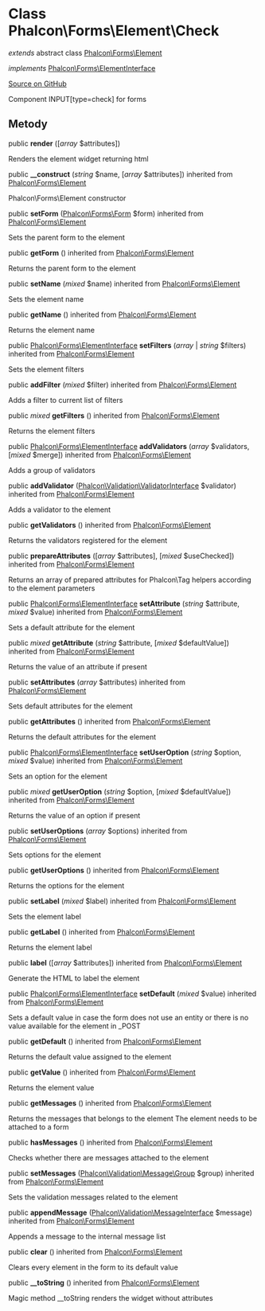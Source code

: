 # Class **Phalcon\\Forms\\Element\\Check**

*extends* abstract class [Phalcon\Forms\Element](/en/3.1.2/api/Phalcon_Forms_Element)

*implements* [Phalcon\Forms\ElementInterface](/en/3.1.2/api/Phalcon_Forms_ElementInterface)

<a href="https://github.com/phalcon/cphalcon/blob/master/phalcon/forms/element/check.zep" class="btn btn-default btn-sm">Source on GitHub</a>

Component INPUT[type=check] for forms

## Metody

public **render** ([*array* $attributes])

Renders the element widget returning html

public **__construct** (*string* $name, [*array* $attributes]) inherited from [Phalcon\Forms\Element](/en/3.1.2/api/Phalcon_Forms_Element)

Phalcon\\Forms\\Element constructor

public **setForm** ([Phalcon\Forms\Form](/en/3.1.2/api/Phalcon_Forms_Form) $form) inherited from [Phalcon\Forms\Element](/en/3.1.2/api/Phalcon_Forms_Element)

Sets the parent form to the element

public **getForm** () inherited from [Phalcon\Forms\Element](/en/3.1.2/api/Phalcon_Forms_Element)

Returns the parent form to the element

public **setName** (*mixed* $name) inherited from [Phalcon\Forms\Element](/en/3.1.2/api/Phalcon_Forms_Element)

Sets the element name

public **getName** () inherited from [Phalcon\Forms\Element](/en/3.1.2/api/Phalcon_Forms_Element)

Returns the element name

public [Phalcon\Forms\ElementInterface](/en/3.1.2/api/Phalcon_Forms_ElementInterface) **setFilters** (*array* | *string* $filters) inherited from [Phalcon\Forms\Element](/en/3.1.2/api/Phalcon_Forms_Element)

Sets the element filters

public **addFilter** (*mixed* $filter) inherited from [Phalcon\Forms\Element](/en/3.1.2/api/Phalcon_Forms_Element)

Adds a filter to current list of filters

public *mixed* **getFilters** () inherited from [Phalcon\Forms\Element](/en/3.1.2/api/Phalcon_Forms_Element)

Returns the element filters

public [Phalcon\Forms\ElementInterface](/en/3.1.2/api/Phalcon_Forms_ElementInterface) **addValidators** (*array* $validators, [*mixed* $merge]) inherited from [Phalcon\Forms\Element](/en/3.1.2/api/Phalcon_Forms_Element)

Adds a group of validators

public **addValidator** ([Phalcon\Validation\ValidatorInterface](/en/3.1.2/api/Phalcon_Validation_ValidatorInterface) $validator) inherited from [Phalcon\Forms\Element](/en/3.1.2/api/Phalcon_Forms_Element)

Adds a validator to the element

public **getValidators** () inherited from [Phalcon\Forms\Element](/en/3.1.2/api/Phalcon_Forms_Element)

Returns the validators registered for the element

public **prepareAttributes** ([*array* $attributes], [*mixed* $useChecked]) inherited from [Phalcon\Forms\Element](/en/3.1.2/api/Phalcon_Forms_Element)

Returns an array of prepared attributes for Phalcon\\Tag helpers according to the element parameters

public [Phalcon\Forms\ElementInterface](/en/3.1.2/api/Phalcon_Forms_ElementInterface) **setAttribute** (*string* $attribute, *mixed* $value) inherited from [Phalcon\Forms\Element](/en/3.1.2/api/Phalcon_Forms_Element)

Sets a default attribute for the element

public *mixed* **getAttribute** (*string* $attribute, [*mixed* $defaultValue]) inherited from [Phalcon\Forms\Element](/en/3.1.2/api/Phalcon_Forms_Element)

Returns the value of an attribute if present

public **setAttributes** (*array* $attributes) inherited from [Phalcon\Forms\Element](/en/3.1.2/api/Phalcon_Forms_Element)

Sets default attributes for the element

public **getAttributes** () inherited from [Phalcon\Forms\Element](/en/3.1.2/api/Phalcon_Forms_Element)

Returns the default attributes for the element

public [Phalcon\Forms\ElementInterface](/en/3.1.2/api/Phalcon_Forms_ElementInterface) **setUserOption** (*string* $option, *mixed* $value) inherited from [Phalcon\Forms\Element](/en/3.1.2/api/Phalcon_Forms_Element)

Sets an option for the element

public *mixed* **getUserOption** (*string* $option, [*mixed* $defaultValue]) inherited from [Phalcon\Forms\Element](/en/3.1.2/api/Phalcon_Forms_Element)

Returns the value of an option if present

public **setUserOptions** (*array* $options) inherited from [Phalcon\Forms\Element](/en/3.1.2/api/Phalcon_Forms_Element)

Sets options for the element

public **getUserOptions** () inherited from [Phalcon\Forms\Element](/en/3.1.2/api/Phalcon_Forms_Element)

Returns the options for the element

public **setLabel** (*mixed* $label) inherited from [Phalcon\Forms\Element](/en/3.1.2/api/Phalcon_Forms_Element)

Sets the element label

public **getLabel** () inherited from [Phalcon\Forms\Element](/en/3.1.2/api/Phalcon_Forms_Element)

Returns the element label

public **label** ([*array* $attributes]) inherited from [Phalcon\Forms\Element](/en/3.1.2/api/Phalcon_Forms_Element)

Generate the HTML to label the element

public [Phalcon\Forms\ElementInterface](/en/3.1.2/api/Phalcon_Forms_ElementInterface) **setDefault** (*mixed* $value) inherited from [Phalcon\Forms\Element](/en/3.1.2/api/Phalcon_Forms_Element)

Sets a default value in case the form does not use an entity or there is no value available for the element in _POST

public **getDefault** () inherited from [Phalcon\Forms\Element](/en/3.1.2/api/Phalcon_Forms_Element)

Returns the default value assigned to the element

public **getValue** () inherited from [Phalcon\Forms\Element](/en/3.1.2/api/Phalcon_Forms_Element)

Returns the element value

public **getMessages** () inherited from [Phalcon\Forms\Element](/en/3.1.2/api/Phalcon_Forms_Element)

Returns the messages that belongs to the element The element needs to be attached to a form

public **hasMessages** () inherited from [Phalcon\Forms\Element](/en/3.1.2/api/Phalcon_Forms_Element)

Checks whether there are messages attached to the element

public **setMessages** ([Phalcon\Validation\Message\Group](/en/3.1.2/api/Phalcon_Validation_Message_Group) $group) inherited from [Phalcon\Forms\Element](/en/3.1.2/api/Phalcon_Forms_Element)

Sets the validation messages related to the element

public **appendMessage** ([Phalcon\Validation\MessageInterface](/en/3.1.2/api/Phalcon_Validation_MessageInterface) $message) inherited from [Phalcon\Forms\Element](/en/3.1.2/api/Phalcon_Forms_Element)

Appends a message to the internal message list

public **clear** () inherited from [Phalcon\Forms\Element](/en/3.1.2/api/Phalcon_Forms_Element)

Clears every element in the form to its default value

public **__toString** () inherited from [Phalcon\Forms\Element](/en/3.1.2/api/Phalcon_Forms_Element)

Magic method __toString renders the widget without attributes